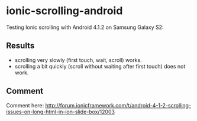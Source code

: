 ionic-scrolling-android
=======================

Testing Ionic scrolling with Android 4.1.2 on Samsung Galaxy S2:

## Results

* scrolling very slowly (first touch, wait, scroll) works.
* scrolling a bit quickly (scroll without waiting after first touch) does not work.

## Comment

Comment here: http://forum.ionicframework.com/t/android-4-1-2-scrolling-issues-on-long-html-in-ion-slide-box/12003
